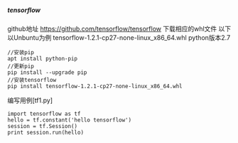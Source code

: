 ##### tensorflow
github地址 https://github.com/tensorflow/tensorflow
下载相应的whl文件
以下以Unbuntu为例 tensorflow-1.2.1-cp27-none-linux_x86_64.whl
python版本2.7
```
//安装pip
apt install python-pip
//更新pip
pip install --upgrade pip
//安装tensorflow
pip install tensorflow-1.2.1-cp27-none-linux_x86_64.whl
```

编写用例[tf1.py]
```
import tensorflow as tf
hello = tf.constant('hello tensorflow')
session = tf.Session()
print session.run(hello)
```
